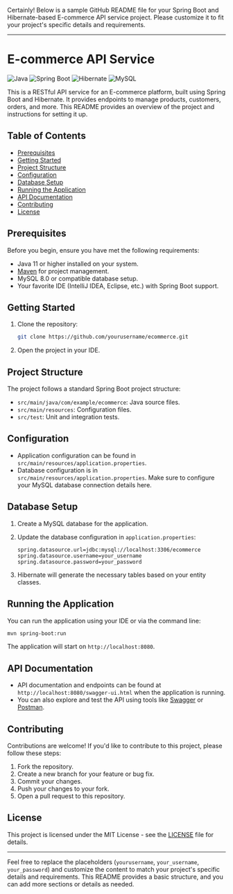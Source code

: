 Certainly! Below is a sample GitHub README file for your Spring Boot and Hibernate-based E-commerce API service project. Please customize it to fit your project's specific details and requirements.

---

# E-commerce API Service

![Java](https://img.shields.io/badge/Java-11-green.svg)
![Spring Boot](https://img.shields.io/badge/Spring%20Boot-2.5.3-green.svg)
![Hibernate](https://img.shields.io/badge/Hibernate-5.5.6.Final-green.svg)
![MySQL](https://img.shields.io/badge/MySQL-8.0-blue.svg)

This is a RESTful API service for an E-commerce platform, built using Spring Boot and Hibernate. It provides endpoints to manage products, customers, orders, and more. This README provides an overview of the project and instructions for setting it up.

## Table of Contents

- [Prerequisites](#prerequisites)
- [Getting Started](#getting-started)
- [Project Structure](#project-structure)
- [Configuration](#configuration)
- [Database Setup](#database-setup)
- [Running the Application](#running-the-application)
- [API Documentation](#api-documentation)
- [Contributing](#contributing)
- [License](#license)

## Prerequisites

Before you begin, ensure you have met the following requirements:

- Java 11 or higher installed on your system.
- [Maven](https://maven.apache.org/) for project management.
- MySQL 8.0 or compatible database setup.
- Your favorite IDE (IntelliJ IDEA, Eclipse, etc.) with Spring Boot support.

## Getting Started

1. Clone the repository:

   ```bash
   git clone https://github.com/yourusername/ecommerce.git
   ```

2. Open the project in your IDE.

## Project Structure

The project follows a standard Spring Boot project structure:

- `src/main/java/com/example/ecommerce`: Java source files.
- `src/main/resources`: Configuration files.
- `src/test`: Unit and integration tests.

## Configuration

- Application configuration can be found in `src/main/resources/application.properties`.
- Database configuration is in `src/main/resources/application.properties`. Make sure to configure your MySQL database connection details here.

## Database Setup

1. Create a MySQL database for the application.
2. Update the database configuration in `application.properties`:

   ```properties
   spring.datasource.url=jdbc:mysql://localhost:3306/ecommerce
   spring.datasource.username=your_username
   spring.datasource.password=your_password
   ```

3. Hibernate will generate the necessary tables based on your entity classes.

## Running the Application

You can run the application using your IDE or via the command line:

```bash
mvn spring-boot:run
```

The application will start on `http://localhost:8080`.

## API Documentation

- API documentation and endpoints can be found at `http://localhost:8080/swagger-ui.html` when the application is running.
- You can also explore and test the API using tools like [Swagger](https://swagger.io/) or [Postman](https://www.postman.com/).

## Contributing

Contributions are welcome! If you'd like to contribute to this project, please follow these steps:

1. Fork the repository.
2. Create a new branch for your feature or bug fix.
3. Commit your changes.
4. Push your changes to your fork.
5. Open a pull request to this repository.

## License

This project is licensed under the MIT License - see the [LICENSE](LICENSE) file for details.

---

Feel free to replace the placeholders (`yourusername`, `your_username`, `your_password`) and customize the content to match your project's specific details and requirements. This README provides a basic structure, and you can add more sections or details as needed.
